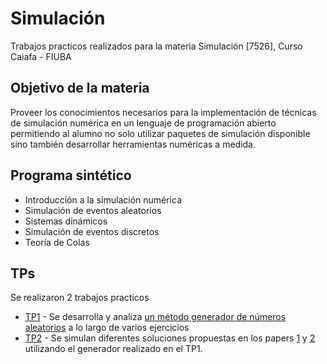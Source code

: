# Simulación
Trabajos practicos realizados para la materia Simulación [7526], Curso Caiafa - FIUBA

## Objetivo de la materia
Proveer los conocimientos necesarios para la implementación de técnicas de simulación numérica en un lenguaje de programación abierto permitiendo al alumno no solo utilizar paquetes de simulación disponible sino también desarrollar herramientas numéricas a medida.

## Programa sintético
* Introducción a la simulación numérica
* Simulación  de eventos aleatorios
* Sistemas dinámicos
* Simulación de eventos discretos
* Teoría de Colas

## TPs
Se realizaron 2 trabajos practicos
* [TP1](https://github.com/brunograssano/Simulacion-fiuba/blob/main/TP_1_2022.ipynb) - Se desarrolla y analiza [un método generador de números aleatorios](https://dl.acm.org/doi/10.1145/3485525) a lo largo de varios ejercicios
* [TP2](https://github.com/brunograssano/Simulacion-fiuba/blob/tp2/TP_2_2022.ipynb) - Se simulan diferentes soluciones propuestas en los papers [1](https://digitalcommons.usu.edu/smallsat/2006/All2006/48/) y [2](https://www.sciencedirect.com/science/article/abs/pii/S0094576508000428) utilizando el generador realizado en el TP1.
